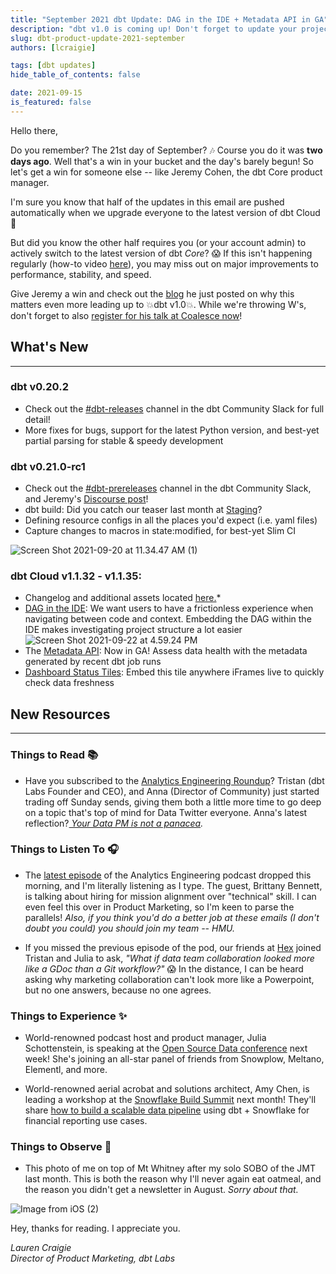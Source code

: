 ```yaml
---
title: "September 2021 dbt Update: DAG in the IDE + Metadata API in GA"
description: "dbt v1.0 is coming up! Don't forget to update your projects to the latest release."
slug: dbt-product-update-2021-september
authors: [lcraigie] 

tags: [dbt updates]
hide_table_of_contents: false

date: 2021-09-15
is_featured: false
---
```


Hello there,

Do you remember? The 21st day of September? 🎶 Course you do it was **two days ago**. Well that's a win in your bucket and the day's barely begun! So let's get a win for someone else -- like Jeremy Cohen, the dbt Core product manager.

I'm sure you know that half of the updates in this email are pushed automatically when we upgrade everyone to the latest version of dbt Cloud 🚀

But did you know the other half requires you (or your account admin) to actively switch to the latest version of dbt *Core*? 😱 If this isn't happening regularly (how-to video [here](https://www.loom.com/share/10f153f24b5448ad96074ebd0b2d917c?utm_campaign=Monthly%20Product%20Updates&utm_source=hs_email&utm_medium=email&_hsenc=p2ANqtz-8nIpohDBSr7SvpXrqY-5ONmnjdIgW0XMiAPkjQTb9Pgwt24nzqAWNX2Xgtj8LA0LrPoHpD)), you may miss out on major improvements to performance, stability, and speed.

Give Jeremy a win and check out the [blog](http://blog.getdbt.com/getting-ready-for-v1-0/?utm_campaign=Monthly%20Product%20Updates&utm_source=hs_email&utm_medium=email&_hsenc=p2ANqtz-8nIpohDBSr7SvpXrqY-5ONmnjdIgW0XMiAPkjQTb9Pgwt24nzqAWNX2Xgtj8LA0LrPoHpD) he just posted on why this matters even more leading up to 💥dbt v1.0💥. While we're throwing W's, don't forget to also [register for his talk at Coalesce now](https://coalesce.getdbt.com/talks/dbt-v10-reveal/?utm_campaign=Monthly%20Product%20Updates&utm_source=hs_email&utm_medium=email&_hsenc=p2ANqtz-8nIpohDBSr7SvpXrqY-5ONmnjdIgW0XMiAPkjQTb9Pgwt24nzqAWNX2Xgtj8LA0LrPoHpD)!

<!--truncate-->


## **What's New**
--------------

### dbt v0.20.2
-	Check out the [#dbt-releases](https://getdbt.slack.com/archives/C37J8BQEL?utm_campaign=Monthly%20Product%20Updates&utm_source=hs_email&utm_medium=email&_hsenc=p2ANqtz-8nIpohDBSr7SvpXrqY-5ONmnjdIgW0XMiAPkjQTb9Pgwt24nzqAWNX2Xgtj8LA0LrPoHpD) channel in the dbt Community Slack for full detail!
-   More fixes for bugs, support for the latest Python version, and best-yet partial parsing for stable & speedy development

### dbt v0.21.0-rc1
-	Check out the [#dbt-prereleases](https://getdbt.slack.com/archives/C016X6ABVUK?utm_campaign=Monthly%20Product%20Updates&utm_source=hs_email&utm_medium=email&_hsenc=p2ANqtz-8nIpohDBSr7SvpXrqY-5ONmnjdIgW0XMiAPkjQTb9Pgwt24nzqAWNX2Xgtj8LA0LrPoHpD) channel in the dbt Community Slack, and Jeremy's [Discourse post](https://discourse.getdbt.com/t/prerelease-dbt-core-v0-21-louis-kahn/3077?utm_campaign=Monthly%20Product%20Updates&utm_source=hs_email&utm_medium=email&_hsenc=p2ANqtz-8nIpohDBSr7SvpXrqY-5ONmnjdIgW0XMiAPkjQTb9Pgwt24nzqAWNX2Xgtj8LA0LrPoHpD)!
-   dbt build: Did you catch our teaser last month at [Staging](https://www.youtube.com/watch?v=-XRD_IjWX2U&utm_campaign=Monthly%20Product%20Updates&utm_source=hs_email&utm_medium=email&_hsenc=p2ANqtz-8nIpohDBSr7SvpXrqY-5ONmnjdIgW0XMiAPkjQTb9Pgwt24nzqAWNX2Xgtj8LA0LrPoHpD)?
-   Defining resource configs in all the places you'd expect (i.e. yaml files)
-   Capture changes to macros in state:modified, for best-yet Slim CI

 ![Screen Shot 2021-09-20 at 11.34.47 AM (1)](https://hs-8698602.f.hubspotemail.net/hub/8698602/hubfs/Screen%20Shot%202021-09-20%20at%2011.34.47%20AM%20(1).png?upscale=true&width=600&upscale=true&name=Screen%20Shot%202021-09-20%20at%2011.34.47%20AM%20(1).png) 

### dbt Cloud v1.1.32 - v1.1.35: 
-	Changelog and additional assets located [here.](https://docs.getdbt.com/docs/dbt-cloud/cloud-changelog?utm_campaign=Monthly%20Product%20Updates&utm_source=hs_email&utm_medium=email&_hsenc=p2ANqtz-8nIpohDBSr7SvpXrqY-5ONmnjdIgW0XMiAPkjQTb9Pgwt24nzqAWNX2Xgtj8LA0LrPoHpD)*
-   [DAG in the IDE](https://blog.getdbt.com/on-dags-hierarchies-and-ides/?utm_campaign=Monthly%20Product%20Updates&utm_source=hs_email&utm_medium=email&_hsenc=p2ANqtz-8nIpohDBSr7SvpXrqY-5ONmnjdIgW0XMiAPkjQTb9Pgwt24nzqAWNX2Xgtj8LA0LrPoHpD): We want users to have a frictionless experience when navigating between code and context. Embedding the DAG within the IDE makes investigating project structure a lot easier
 ![Screen Shot 2021-09-22 at 4.59.24 PM](https://hs-8698602.f.hubspotemail.net/hub/8698602/hubfs/Screen%20Shot%202021-09-22%20at%204.59.24%20PM.png?upscale=true&width=1120&upscale=true&name=Screen%20Shot%202021-09-22%20at%204.59.24%20PM.png) 
-   The [Metadata API](https://docs.getdbt.com/docs/dbt-cloud/dbt-cloud-api/metadata/metadata-overview?utm_campaign=Monthly%20Product%20Updates&utm_source=hs_email&utm_medium=email&_hsenc=p2ANqtz-8nIpohDBSr7SvpXrqY-5ONmnjdIgW0XMiAPkjQTb9Pgwt24nzqAWNX2Xgtj8LA0LrPoHpD): Now in GA! Assess data health with the metadata generated by recent dbt job runs
-   [Dashboard Status Tiles](https://docs.getdbt.com/docs/dbt-cloud/using-dbt-cloud/cloud-dashboard-status-tiles?utm_campaign=Monthly%20Product%20Updates&utm_source=hs_email&utm_medium=email&_hsenc=p2ANqtz-8nIpohDBSr7SvpXrqY-5ONmnjdIgW0XMiAPkjQTb9Pgwt24nzqAWNX2Xgtj8LA0LrPoHpD): Embed this tile anywhere iFrames live to quickly check data freshness

## New Resources 
--------------

### Things to Read 📚

-   Have you subscribed to the [Analytics Engineering Roundup](https://roundup.getdbt.com/subscribe?utm_campaign=Monthly%20Product%20Updates&utm_source=hs_email&utm_medium=email&_hsenc=p2ANqtz-8nIpohDBSr7SvpXrqY-5ONmnjdIgW0XMiAPkjQTb9Pgwt24nzqAWNX2Xgtj8LA0LrPoHpD)? Tristan (dbt Labs Founder and CEO), and Anna (Director of Community) just started trading off Sunday sends, giving them both a little more time to go deep on a topic that's top of mind for Data Twitter everyone. Anna's latest reflection?*[ Your Data PM is not a panacea](https://roundup.getdbt.com/p/your-data-pm-is-not-a-panacea?utm_campaign=Monthly%20Product%20Updates&utm_source=hs_email&utm_medium=email&_hsenc=p2ANqtz-8nIpohDBSr7SvpXrqY-5ONmnjdIgW0XMiAPkjQTb9Pgwt24nzqAWNX2Xgtj8LA0LrPoHpD).*

 



### Things to Listen To 🎧

-   The [latest episode](https://roundup.getdbt.com/p/brittany-bennett-sunrise-movement?utm_campaign=Monthly%20Product%20Updates&utm_source=hs_email&utm_medium=email&_hsenc=p2ANqtz-8nIpohDBSr7SvpXrqY-5ONmnjdIgW0XMiAPkjQTb9Pgwt24nzqAWNX2Xgtj8LA0LrPoHpD) of the Analytics Engineering podcast dropped this morning, and I'm literally listening as I type. The guest, Brittany Bennett, is talking about hiring for mission alignment over "technical" skill. I can even feel this over in Product Marketing, so I'm keen to parse the parallels! *Also, if you think you'd do a better job at these emails (I don't doubt you could) you should join my team -- HMU.*

-   If you missed the previous episode of the pod, our friends at [Hex](https://hex.tech/?utm_campaign=Monthly%20Product%20Updates&utm_source=hs_email&utm_medium=email&_hsenc=p2ANqtz-8nIpohDBSr7SvpXrqY-5ONmnjdIgW0XMiAPkjQTb9Pgwt24nzqAWNX2Xgtj8LA0LrPoHpD) joined Tristan and Julia to ask, *"What if data team collaboration looked more like a GDoc than a Git workflow?"* 😱 In the distance, I can be heard asking why marketing collaboration can't look more like a Powerpoint, but no one answers, because no one agrees.

 



### Things to Experience ✨

-   World-renowned podcast host and product manager, Julia Schottenstein, is speaking at the [Open Source Data conference](https://www.opensourcedatastack.com/?utm_campaign=Monthly%20Product%20Updates&utm_source=hs_email&utm_medium=email&_hsenc=p2ANqtz-8nIpohDBSr7SvpXrqY-5ONmnjdIgW0XMiAPkjQTb9Pgwt24nzqAWNX2Xgtj8LA0LrPoHpD) next week! She's joining an all-star panel of friends from Snowplow, Meltano, Elementl, and more.

-   World-renowned aerial acrobat and solutions architect, Amy Chen, is leading a workshop at the [Snowflake Build Summit](https://www.snowflake.com/build/?utm_source=dbt-labs&utm_medium=referral&utm_campaign=build-summit-na-en-partner-dbt&_hsenc=p2ANqtz-8nIpohDBSr7SvpXrqY-5ONmnjdIgW0XMiAPkjQTb9Pgwt24nzqAWNX2Xgtj8LA0LrPoHpD) next month! They'll share [how to build a scalable data pipeline](https://events.snowflake.com/build/agenda/session/619834?utm_campaign=Monthly%20Product%20Updates&utm_source=hs_email&utm_medium=email&_hsenc=p2ANqtz-8nIpohDBSr7SvpXrqY-5ONmnjdIgW0XMiAPkjQTb9Pgwt24nzqAWNX2Xgtj8LA0LrPoHpD) using dbt + Snowflake for financial reporting use cases.


### Things to Observe 👀

-   This photo of me on top of Mt Whitney after my solo SOBO of the JMT last month. This is both the reason why I'll never again eat oatmeal, and the reason you didn't get a newsletter in August. *Sorry about that.*

 ![Image from iOS (2)](https://hs-8698602.f.hubspotemail.net/hub/8698602/hubfs/Image%20from%20iOS%20(2).jpg?upscale=true&width=400&upscale=true&name=Image%20from%20iOS%20(2).jpg) 

Hey, thanks for reading. I appreciate you.

*Lauren Craigie*  
*Director of Product Marketing, dbt Labs*

 
